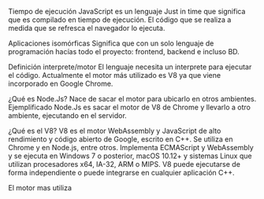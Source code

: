 Tiempo de ejecución
JavaScript es un lenguaje Just in time que significa que es compilado en tiempo de ejecución. El código que se realiza a medida que se refresca el navegador lo ejecuta.

Aplicaciones isomórficas
Significa que con un solo lenguaje de programación hacías todo el proyecto: frontend, backend e incluso BD.

Definición interprete/motor
El lenguaje necesita un interprete para ejecutar el código. Actualmente el motor más utilizado es V8 ya que viene incorporado en Google Chrome.

¿Qué es Node.Js?
Nace de sacar el motor para ubicarlo en otros ambientes. Ejemplificado Node.Js es sacar el motor de V8 de Chrome y llevarlo a otro ambiente, ejecutando en el servidor.

¿Qué es el V8?
V8 es el motor WebAssembly y JavaScript de alto rendimiento y código abierto de Google, escrito en C++. Se utiliza en Chrome y en Node.js, entre otros. Implementa ECMAScript y WebAssembly y se ejecuta en Windows 7 o posterior, macOS 10.12+ y sistemas Linux que utilizan procesadores x64, IA-32, ARM o MIPS. V8 puede ejecutarse de forma independiente o puede integrarse en cualquier aplicación C++.


El motor mas utiliza